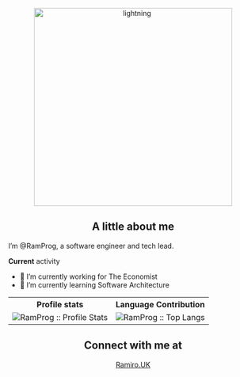 <p align="center">
<img src="https://media.giphy.com/media/v1.Y2lkPTc5MGI3NjExNzFzdTlxYzllam1uODhnenoyc2wwMTNwbG5qbXA2ZXNtZjdxc3d3MSZlcD12MV9pbnRlcm5hbF9naWZfYnlfaWQmY3Q9Zw/V4NSR1NG2p0KeJJyr5/giphy.webp" width="400" alt="lightning" align="center">
</p>
<h2 align="center">A little about me</h2>

I’m @RamProg, a software engineer and tech lead.

**Current** activity
- 💼 I’m currently working for The Economist
- 🌱 I’m currently learning Software Architecture

<p align="center">
   <table>
      <tr>
       <th>Profile stats  </th>
       <th>Language Contribution</th>
     </tr>
      <tr>
       <td><img alt="RamProg :: Profile Stats" src="https://github-readme-stats-sigma-five.vercel.app/api?username=ramprog&show_icons=true&theme=dark"> </td>
       <td><img alt="RamProg :: Top Langs" src="https://github-readme-stats-sigma-five.vercel.app/api/top-langs/?username=ramprog&theme=dark"> </td>
     </tr>
   </table>
</p>

<h2 align="center">Connect with me at</h2>

<p align="center">
  <a href="https://www.ramiro.uk">
    Ramiro.UK
  </a>
</p>
